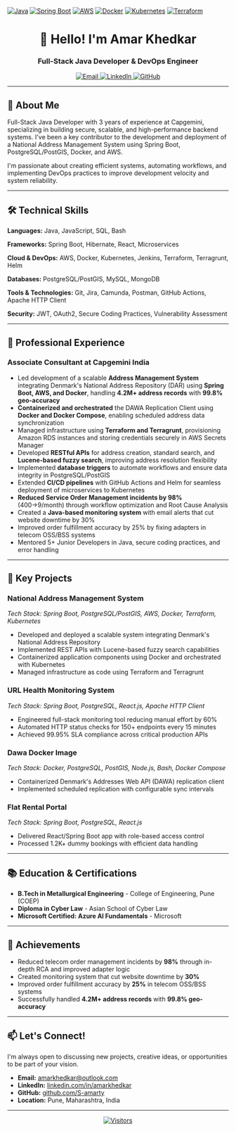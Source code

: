 [![Java](https://img.shields.io/badge/Java-ED8B00?style=for-the-badge&logo=openjdk&logoColor=white)](https://www.java.com/)
[![Spring Boot](https://img.shields.io/badge/Spring_Boot-6DB33F?style=for-the-badge&logo=spring-boot&logoColor=white)](https://spring.io/projects/spring-boot)
[![AWS](https://img.shields.io/badge/AWS-232F3E?style=for-the-badge&logo=amazon-aws&logoColor=white)](https://aws.amazon.com/)
[![Docker](https://img.shields.io/badge/Docker-2496ED?style=for-the-badge&logo=docker&logoColor=white)](https://www.docker.com/)
[![Kubernetes](https://img.shields.io/badge/Kubernetes-326CE5?style=for-the-badge&logo=kubernetes&logoColor=white)](https://kubernetes.io/)
[![Terraform](https://img.shields.io/badge/Terraform-7B42BC?style=for-the-badge&logo=terraform&logoColor=white)](https://www.terraform.io/)

<div align="center">
  <h1>👋 Hello! I'm Amar Khedkar</h1>
  <h3>Full-Stack Java Developer & DevOps Engineer</h3>
  
  <div>

  <a href="mailto:amarkhedkar@outlook.com">
  <img src="https://img.shields.io/badge/Email-0078D4?style=for-the-badge&logo=microsoft-outlook&logoColor=white" alt="Email">
</a>
<a href="https://linkedin.com/in/amarkhedkar">
  <img src="https://img.shields.io/badge/LinkedIn-0077B5?style=for-the-badge&logo=linkedin&logoColor=white" alt="LinkedIn">
</a>
<a href="https://github.com/S-amarty">
  <img src="https://img.shields.io/badge/GitHub-181717?style=for-the-badge&logo=github&logoColor=white" alt="GitHub">
</a>

  </div>
</div>

---

## 🚀 About Me

Full-Stack Java Developer with 3 years of experience at Capgemini, specializing in building secure, scalable, and high-performance backend systems. I've been a key contributor to the development and deployment of a National Address Management System using Spring Boot, PostgreSQL/PostGIS, Docker, and AWS.

I'm passionate about creating efficient systems, automating workflows, and implementing DevOps practices to improve development velocity and system reliability.

---

## 🛠️ Technical Skills

**Languages:** Java, JavaScript, SQL, Bash

**Frameworks:** Spring Boot, Hibernate, React, Microservices

**Cloud & DevOps:** AWS, Docker, Kubernetes, Jenkins, Terraform, Terragrunt, Helm

**Databases:** PostgreSQL/PostGIS, MySQL, MongoDB

**Tools & Technologies:** Git, Jira, Camunda, Postman, GitHub Actions, Apache HTTP Client

**Security:** JWT, OAuth2, Secure Coding Practices, Vulnerability Assessment

---

## 💼 Professional Experience

### **Associate Consultant** at Capgemini India

- Led development of a scalable **Address Management System** integrating Denmark's National Address Repository (DAR) using **Spring Boot, AWS, and Docker**, handling **4.2M+ address records** with **99.8% geo-accuracy**
- **Containerized and orchestrated** the DAWA Replication Client using **Docker and Docker Compose**, enabling scheduled address data synchronization
- Managed infrastructure using **Terraform and Terragrunt**, provisioning Amazon RDS instances and storing credentials securely in AWS Secrets Manager
- Developed **RESTful APIs** for address creation, standard search, and **Lucene-based fuzzy search**, improving address resolution flexibility
- Implemented **database triggers** to automate workflows and ensure data integrity in PostgreSQL/PostGIS
- Extended **CI/CD pipelines** with GitHub Actions and Helm for seamless deployment of microservices to Kubernetes
- **Reduced Service Order Management incidents by 98%** (400→9/month) through workflow optimization and Root Cause Analysis
- Created a **Java-based monitoring system** with email alerts that cut website downtime by 30%
- Improved order fulfillment accuracy by 25% by fixing adapters in telecom OSS/BSS systems
- Mentored 5+ Junior Developers in Java, secure coding practices, and error handling

---

## 🚀 Key Projects

### **National Address Management System**
*Tech Stack: Spring Boot, PostgreSQL/PostGIS, AWS, Docker, Terraform, Kubernetes*

- Developed and deployed a scalable system integrating Denmark's National Address Repository
- Implemented REST APIs with Lucene-based fuzzy search capabilities
- Containerized application components using Docker and orchestrated with Kubernetes
- Managed infrastructure as code using Terraform and Terragrunt

### **URL Health Monitoring System**
*Tech Stack: Spring Boot, PostgreSQL, React.js, Apache HTTP Client*

- Engineered full-stack monitoring tool reducing manual effort by 60%
- Automated HTTP status checks for 150+ endpoints every 15 minutes
- Achieved 99.95% SLA compliance across critical production APIs

### **Dawa Docker Image**
*Tech Stack: Docker, PostgreSQL, PostGIS, Node.js, Bash, Docker Compose*

- Containerized Denmark's Addresses Web API (DAWA) replication client
- Implemented scheduled replication with configurable sync intervals

### **Flat Rental Portal**
*Tech Stack: Spring Boot, PostgreSQL, React.js*

- Delivered React/Spring Boot app with role-based access control
- Processed 1.2K+ dummy bookings with efficient data handling

---

## 📚 Education & Certifications

- **B.Tech in Metallurgical Engineering** - College of Engineering, Pune (COEP)
- **Diploma in Cyber Law** - Asian School of Cyber Law
- **Microsoft Certified: Azure AI Fundamentals** - Microsoft

---

## 🌟 Achievements

- Reduced telecom order management incidents by **98%** through in-depth RCA and improved adapter logic
- Created monitoring system that cut website downtime by **30%**
- Improved order fulfillment accuracy by **25%** in telecom OSS/BSS systems
- Successfully handled **4.2M+ address records** with **99.8% geo-accuracy**

---

## 📫 Let's Connect!

I'm always open to discussing new projects, creative ideas, or opportunities to be part of your vision.

- **Email:** [amarkhedkar@outlook.com](mailto:amarkhedkar@outlook.com)
- **LinkedIn:** [linkedin.com/in/amarkhedkar](https://linkedin.com/in/amarkhedkar)
- **GitHub:** [github.com/S-amarty](https://github.com/S-amarty)
- **Location:** Pune, Maharashtra, India

---

<div align="center">
  
[![Visitors](https://komarev.com/ghpvc/?username=S-amarty&label=Profile%20Views&color=blue&style=flat)](https://github.com/S-amarty)

</div>
